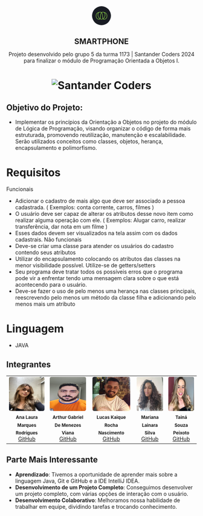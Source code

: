 <div align="center">
  <img alt="Ada" style="border-radius: 50%; width: 50px;" src="FotosReadme/Ada.png">
  <h1 style="font-size: 20px;"><b>SMARTPHONE</b></h1>
</div>

<div align="center">
Projeto desenvolvido pelo grupo 5 da turma 1173 | Santander Coders 2024 para finalizar o módulo de Programação Orientada a Objetos I.
</div>

<h1 align="center">
  <img alt="Santander Coders" src="https://ada-strapi-production.s3.sa-east-1.amazonaws.com/Thumb_Meta_20_f25502065b.png" width="500" height="300">
</h1>

## Objetivo do Projeto:
+ Implementar os princípios da Orientação a Objetos no projeto do módulo de Lógica de Programação, visando organizar o código de forma mais estruturada, promovendo reutilização, manutenção e escalabilidade. 
Serão utilizados conceitos como classes, objetos, herança, encapsulamento e polimorfismo.

# Requisitos
Funcionais
- Adicionar o cadastro de mais algo que deve ser associado a pessoa cadastrada. ( 
Exemplos: conta corrente, carros, filmes )
- O usuário deve ser capaz de alterar os atributos desse novo item como realizar alguma 
operação com ele. ( Exemplos: Alugar carro, realizar transferência, dar nota em um filme )
- Esses dados devem ser visualizados na tela assim com os dados cadastrais.
Não funcionais
- Deve-se criar uma classe para atender os usuários do cadastro contendo seus atributos
- Utilizar do encapsulamento colocando os atributos das classes na menor visibilidade 
possível. Utilize-se de getters/setters
- Seu programa deve tratar todos os possíveis erros que o programa pode vir a enfrentar 
tendo uma mensagem clara sobre o que está acontecendo para o usuário.
- Deve-se fazer o uso de pelo menos uma herança nas classes principais, reescrevendo 
pelo menos um método da classe filha e adicionando pelo menos mais um atributo

# Linguagem
+ JAVA

## Integrantes

<table align="center">
  <tr>
    <td align="center">
      <img style="border-radius: 5%;" src="FotosReadme/LauraFoto.jpeg" height="90px" width="100px;" alt=""/><br />
      <sub><b>Ana Laura Marques Rodrigues</b></sub><br />
      <a href="https://github.com/lauluah" target="_blank">GitHub</a>
    </td>
    <td align="center">
      <img style="border-radius: 5%;" src="FotosReadme/Arthur.jpeg"  height="90px" width="100px;" alt=""/><br />
      <sub><b>Arthur Gabriel De Menezes Viana</b></sub><br />
      <a href="https://github.com/arthurgmv" target="_blank">GitHub</a>
    </td>
    <td align="center">
      <img style="border-radius: 5%;" src="FotosReadme/Lucas.jpeg" height="90px" width="100px;" alt=""/><br />
      <sub><b>Lucas Kaique Rocha Nascimento</b></sub><br />
      <a href="https://github.com/LucasKaique131" target="_blank">GitHub</a>
    </td>
    <td align="center">
      <img style="border-radius: 5%;" src="FotosReadme/Mariana.jpeg"  height="90px" width="100px;" alt=""/><br />
      <sub><b>Mariana Lainara Silva</b></sub><br />
      <a href="https://github.com/la1ni" target="_blank">GitHub</a>
    </td>
    <td align="center">
      <img style="border-radius: 5%;" src="FotosReadme/Taina.jpeg"  height="90px" width="100px;" alt=""/><br />
      <sub><b>Tainá Souza Peixoto</b></sub><br />
      <a href="https://github.com/peixotots" target="_blank">GitHub</a>
    </td>
  </tr>
</table>

## Parte Mais Interessante
- **Aprendizado**: Tivemos a oportunidade de aprender mais sobre a linguagem Java, Git e GitHub e a IDE IntelliJ IDEA.
- **Desenvolvimento de um Projeto Completo**: Conseguimos desenvolver um projeto completo, com várias opções de interação com o usuário.
- **Desenvolvimento Colaborativo**: Melhoramos nossa habilidade de trabalhar em equipe, dividindo tarefas e trocando conhecimento.
  
